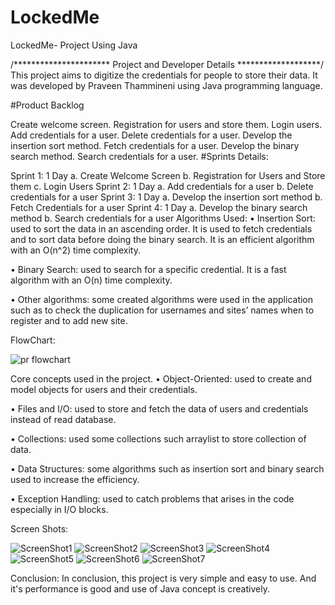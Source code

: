 # LockedMe

LockedMe- Project Using Java

/********************** Project and Developer Details *******************/ This project aims to digitize the credentials for people to store their data. It was developed by Praveen Thammineni using Java programming language.

#Product Backlog

Create welcome screen.
Registration for users and store them.
Login users.
Add credentials for a user.
Delete credentials for a user.
Develop the insertion sort method.
Fetch credentials for a user.
Develop the binary search method.
Search credentials for a user.
#Sprints Details:

Sprint 1: 1 Day a. Create Welcome Screen b. Registration for Users and Store them c. Login Users
Sprint 2: 1 Day a. Add credentials for a user b. Delete credentials for a user
Sprint 3: 1 Day a. Develop the insertion sort method b. Fetch Credentials for a user
Sprint 4: 1 Day a. Develop the binary search method b. Search credentials for a user
Algorithms Used: • Insertion Sort: used to sort the data in an ascending order. It is used to fetch credentials and to sort data before doing the binary search. It is an efficient algorithm with an O(n^2) time complexity.

• Binary Search: used to search for a specific credential. It is a fast algorithm with an O(n) time complexity.

• Other algorithms: some created algorithms were used in the application such as to check the duplication for usernames and sites’ names when to register and to add new site.


FlowChart:


![pr flowchart](https://user-images.githubusercontent.com/113660032/190949043-4b16f174-bcb8-4077-babc-9fd3fcf7ad76.PNG)




Core concepts used in the project. • Object-Oriented: used to create and model objects for users and their credentials.

• Files and I/O: used to store and fetch the data of users and credentials instead of read database.

• Collections: used some collections such arraylist to store collection of data.

• Data Structures: some algorithms such as insertion sort and binary search used to increase the efficiency.

• Exception Handling: used to catch problems that arises in the code especially in I/O blocks.

Screen Shots:



![ScreenShot1](https://user-images.githubusercontent.com/113660032/190949119-23b498c1-7f7d-4e26-b728-467bfc7de39d.PNG)
![ScreenShot2](https://user-images.githubusercontent.com/113660032/190949140-2ed17a89-654d-4692-a6b5-59aa90a2ec80.PNG)
![ScreenShot3](https://user-images.githubusercontent.com/113660032/190949154-19cfba16-3443-4d10-9330-c8a7b894d6b2.PNG)
![ScreenShot4](https://user-images.githubusercontent.com/113660032/190949166-add9d713-cbcb-48e0-aef9-e6faf42d731e.PNG)
![ScreenShot5](https://user-images.githubusercontent.com/113660032/190949171-aca288b6-6694-4421-a098-1ced00ad778e.PNG)
![ScreenShot6](https://user-images.githubusercontent.com/113660032/190949184-14a9050d-c7ac-47f5-b79f-aec75447e98b.PNG)
![ScreenShot7](https://user-images.githubusercontent.com/113660032/190949191-e34cf317-4f87-48be-a0ab-4ed6a7de227c.PNG)



Conclusion: In conclusion, this project is very simple and easy to use. And it's performance is good and use of Java concept is creatively.





